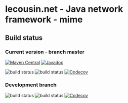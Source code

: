 # lecousin.net - Java network framework - mime

## Build status

### Current version - branch master

[![Maven Central](https://img.shields.io/maven-central/v/net.lecousin.framework.network/mime.svg)](http://search.maven.org/#search%7Cga%7C1%7Cg%3A%22net.lecousin.framework.network%22%20AND%20a%3A%22mime%22)
[![Javadoc](https://img.shields.io/badge/javadoc-0.3.5-brightgreen.svg)](https://www.javadoc.io/doc/net.lecousin.framework.network/mime/0.3.5)

![build status](https://travis-ci.org/lecousin/java-framework-network-mime.svg?branch=master "Build Status")
![build status](https://ci.appveyor.com/api/projects/status/github/lecousin/java-framework-network-mime?branch=master&svg=true "Build Status")
[![Codecov](https://codecov.io/gh/lecousin/java-framework-network-mime/graph/badge.svg)](https://codecov.io/gh/lecousin/java-framework-network-mime/branch/master)

### Development branch

![build status](https://travis-ci.org/lecousin/java-framework-network-mime.svg?branch=dev "Build Status")
![build status](https://ci.appveyor.com/api/projects/status/github/lecousin/java-framework-network-mime?branch=dev&svg=true "Build Status")
[![Codecov](https://codecov.io/gh/lecousin/java-framework-network-mime/branch/dev/graph/badge.svg)](https://codecov.io/gh/lecousin/java-framework-network-mime/branch/dev)
